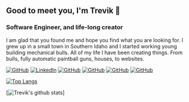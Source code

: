 ## Good to meet you, I'm Trevik 👋  
### Software Engineer, and life-long creator    
  
I am glad that you found me and hope you find what you are looking for. I grew up in a small town in Southern Idaho and I started working young building mechanical bulls. All of my life I have been creating things. From bulls, fully automatic paintball guns, houses, to websites.   

[![GitHub](https://img.shields.io/badge/GitHub-Launchpaddy-black)](https://github.com/launchpaddy)
[![LinkedIn](https://img.shields.io/badge/Linkedin-Trevik_Peterson-blue)](https://www.linkedin.com/in/trevik-peterson/)
[![GitHub](https://img.shields.io/badge/FreeCodeCamp-Launchpaddy-red)](https://www.freecodecamp.org/trevik-peterson)
[![GitHub](https://img.shields.io/badge/repl.it-Launchpaddy-white)](https://repl.it/@Launchpaddy)
[![GitHub](https://img.shields.io/badge/PetersonPups-Puppies-orange)](http://petersonpups.herokuapp.com/)
[![GitHub](https://img.shields.io/badge/Handshake-Trevik_peterson-purple)](https://app.joinhandshake.com/users/12597339)  

[![Top Langs](https://github-readme-stats.vercel.app/api/top-langs/?username=Launchpaddy)](https://github.com/Launchpaddy/github-readme-stats)

[![Trevik's github stats](https://github-readme-stats.vercel.app/api?username=Launchpaddy&show_icons=true&theme=radical)]


<!--
**Launchpaddy/Launchpaddy** is a ✨ _special_ ✨ repository because its `README.md` (this file) appears on your GitHub profile.

Here are some ideas to get you started:

- 🔭 I’m currently working on ...
- 🌱 I’m currently learning ...
- 👯 I’m looking to collaborate on ...
- 🤔 I’m looking for help with ...
- 💬 Ask me about ...
- 📫 How to reach me: ...
- 😄 Pronouns: ...
- ⚡ Fun fact: ...
-->
